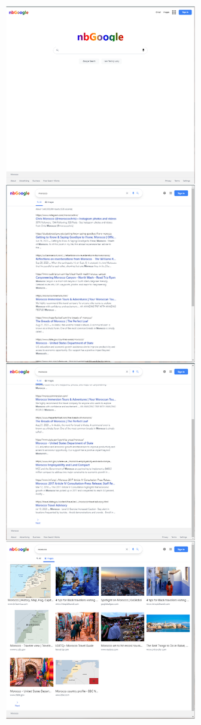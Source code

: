 ![alt text](https://github.com/khalidnbg/google-next/blob/main/1.PNG?raw=true)
![alt text](https://github.com/khalidnbg/google-next/blob/main/2.PNG?raw=true)
![alt text](https://github.com/khalidnbg/google-next/blob/main/3.PNG?raw=true)
![alt text](https://github.com/khalidnbg/google-next/blob/main/4.PNG?raw=true)
